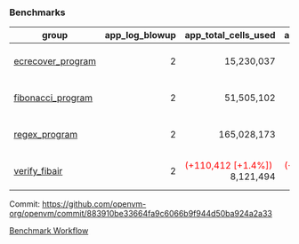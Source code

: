 ### Benchmarks
| group | app_log_blowup | app_total_cells_used | app_total_cycles | app_total_proof_time_ms | leaf_log_blowup | leaf_total_cells_used | leaf_total_cycles | leaf_total_proof_time_ms | max_segment_length | instance | alloc |
|---|---|---|---|---|---|---|---|---|---|---|---|
| [ ecrecover_program ](https://github.com/openvm-org/openvm/blob/benchmark-results/benchmarks-pr/1147/individual/ecrecover-883910be33664fa9c6066b9f944d50ba924a2a33.md) | <div style='text-align: right'> 2 </div>  | <div style='text-align: right'> 15,230,037 </div>  | <div style='text-align: right'> 290,016 </div>  | <span style='color: red'>(+11.0 [+0.5%])</span><div style='text-align: right'> 2,373.0 </div>  | <div style='text-align: right'> - </div>  | <div style='text-align: right'> - </div>  | <div style='text-align: right'> - </div>  | <div style='text-align: right'> - </div>  | 1048476 | 64cpu-linux-arm64 | mimalloc |
| [ fibonacci_program ](https://github.com/openvm-org/openvm/blob/benchmark-results/benchmarks-pr/1147/individual/fibonacci-883910be33664fa9c6066b9f944d50ba924a2a33.md) | <div style='text-align: right'> 2 </div>  | <div style='text-align: right'> 51,505,102 </div>  | <div style='text-align: right'> 1,500,137 </div>  | <span style='color: green'>(-47.0 [-0.8%])</span><div style='text-align: right'> 5,491.0 </div>  | <div style='text-align: right'> - </div>  | <div style='text-align: right'> - </div>  | <div style='text-align: right'> - </div>  | <div style='text-align: right'> - </div>  | 1048476 | 64cpu-linux-arm64 | mimalloc |
| [ regex_program ](https://github.com/openvm-org/openvm/blob/benchmark-results/benchmarks-pr/1147/individual/regex-883910be33664fa9c6066b9f944d50ba924a2a33.md) | <div style='text-align: right'> 2 </div>  | <div style='text-align: right'> 165,028,173 </div>  | <div style='text-align: right'> 4,190,904 </div>  | <span style='color: red'>(+7.0 [+0.0%])</span><div style='text-align: right'> 15,723.0 </div>  | <div style='text-align: right'> - </div>  | <div style='text-align: right'> - </div>  | <div style='text-align: right'> - </div>  | <div style='text-align: right'> - </div>  | 1048476 | 64cpu-linux-arm64 | mimalloc |
| [ verify_fibair ](https://github.com/openvm-org/openvm/blob/benchmark-results/benchmarks-pr/1147/individual/verify_fibair-883910be33664fa9c6066b9f944d50ba924a2a33.md) | <div style='text-align: right'> 2 </div>  | <span style='color: red'>(+110,412 [+1.4%])</span><div style='text-align: right'> 8,121,494 </div>  | <span style='color: red'>(+692 [+0.4%])</span><div style='text-align: right'> 195,368 </div>  | <span style='color: red'>(+12.0 [+0.9%])</span><div style='text-align: right'> 1,423.0 </div>  | <div style='text-align: right'> - </div>  | <div style='text-align: right'> - </div>  | <div style='text-align: right'> - </div>  | <div style='text-align: right'> - </div>  | 1048476 | 64cpu-linux-arm64 | mimalloc |


Commit: https://github.com/openvm-org/openvm/commit/883910be33664fa9c6066b9f944d50ba924a2a33

[Benchmark Workflow](https://github.com/openvm-org/openvm/actions/runs/12575547005)
